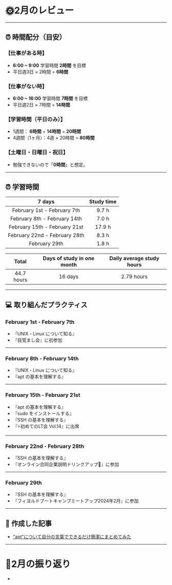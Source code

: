 # 🌞2月のレビュー
---

## ⏰ 時間配分（目安）
### 【仕事がある時】
- **6:00 ~ 9:00** 学習時間 **2時間** を目標
- 平日週3日 × 2時間 = **6時間**

### 【仕事がない時】
- **6:00 ~ 16:00** 学習時間 **7時間** を目標
- 平日週2日 × 7時間 = **14時間**

### 【学習時間（平日のみ）】
- 1週間： **6時間** + **14時間** = **20時間**
- 4週間（1ヶ月）：4週 × 20時間 = **80時間**

### 【土曜日・日曜日・祝日】
- 勉強できないので「**0時間**」と想定。

---

## ⏰ 学習時間
| 7 days | Study time |
| :---: | :---: |
| February 1st - February 7th | 9.7 h |
| February 8th - February 14th | 7.0 h |
| February 15th - February 21st | 17.9 h |
| February 22nd - February 28th | 8.3 h |
| February 29th | 1.8 h |

| Total | Days of study in one month | Daily average study hours |
| :---: | :---: | :---: |
| 44.7 hours | 16 days | 2.79 hours |
---


## 💻 取り組んだプラクティス
### February 1st - February 7th 
- 『UNIX・Linux について知る』
- 『目覚まし会』に初参加
---


### February 8th - February 14th
- 『UNIX・Linux について知る』
- 『apt の基本を理解する』 
---


### February 15th - February 21st
- 『apt の基本を理解する』
- 『sudo をインストールする』
- 『SSH の基本を理解する』
- 『⚡️初めてのLT会 Vol.14』に出席
---


### February 22nd - February 28th
- 『SSH の基本を理解する』
- 『オンライン合同企業説明ドリンクアップ🍺』に参加
---


### February 29th
- 『SSH の基本を理解する』
- 『フィヨルドブートキャンプミートアップ2024年2月』に参加
---


## 📰 作成した記事
- ["apt"について自分の言葉でできるだけ簡潔にまとめてみた](https://yswengineer.hatenablog.com/)
---


# 🕺2月の振り返り
- 
